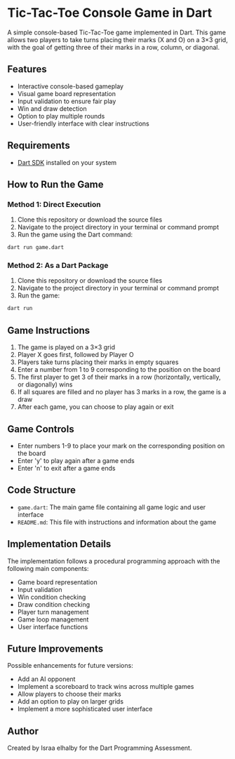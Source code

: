 # Tic-Tac-Toe Console Game in Dart

A simple console-based Tic-Tac-Toe game implemented in Dart. This game allows two players to take turns placing their marks (X and O) on a 3×3 grid, with the goal of getting three of their marks in a row, column, or diagonal.

## Features

- Interactive console-based gameplay
- Visual game board representation
- Input validation to ensure fair play
- Win and draw detection
- Option to play multiple rounds
- User-friendly interface with clear instructions

## Requirements

- [Dart SDK](https://dart.dev/get-dart) installed on your system

## How to Run the Game

### Method 1: Direct Execution

1. Clone this repository or download the source files
2. Navigate to the project directory in your terminal or command prompt
3. Run the game using the Dart command:

```bash
dart run game.dart
```

### Method 2: As a Dart Package

1. Clone this repository or download the source files
2. Navigate to the project directory in your terminal or command prompt
3. Run the game:

```bash
dart run
```

## Game Instructions

1. The game is played on a 3×3 grid
2. Player X goes first, followed by Player O
3. Players take turns placing their marks in empty squares
4. Enter a number from 1 to 9 corresponding to the position on the board
5. The first player to get 3 of their marks in a row (horizontally, vertically, or diagonally) wins
6. If all squares are filled and no player has 3 marks in a row, the game is a draw
7. After each game, you can choose to play again or exit

## Game Controls

- Enter numbers 1-9 to place your mark on the corresponding position on the board
- Enter 'y' to play again after a game ends
- Enter 'n' to exit after a game ends

## Code Structure

- `game.dart`: The main game file containing all game logic and user interface
- `README.md`: This file with instructions and information about the game

## Implementation Details

The implementation follows a procedural programming approach with the following main components:

- Game board representation
- Input validation
- Win condition checking
- Draw condition checking
- Player turn management
- Game loop management
- User interface functions

## Future Improvements

Possible enhancements for future versions:

- Add an AI opponent
- Implement a scoreboard to track wins across multiple games
- Allow players to choose their marks
- Add an option to play on larger grids
- Implement a more sophisticated user interface



## Author

Created by Israa elhalby for the Dart Programming Assessment.
